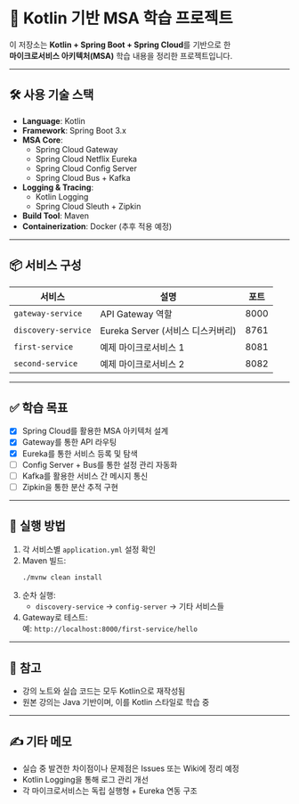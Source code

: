 # 🧱 Kotlin 기반 MSA 학습 프로젝트

이 저장소는 **Kotlin + Spring Boot + Spring Cloud**를 기반으로 한  
**마이크로서비스 아키텍처(MSA)** 학습 내용을 정리한 프로젝트입니다.


---

## 🛠️ 사용 기술 스택

- **Language**: Kotlin
- **Framework**: Spring Boot 3.x
- **MSA Core**:
  - Spring Cloud Gateway
  - Spring Cloud Netflix Eureka
  - Spring Cloud Config Server
  - Spring Cloud Bus + Kafka
- **Logging & Tracing**:
  - Kotlin Logging
  - Spring Cloud Sleuth + Zipkin
- **Build Tool**: Maven
- **Containerization**: Docker (추후 적용 예정)

---

## 📦 서비스 구성

| 서비스 | 설명 | 포트 |
|--------|------|------|
| `gateway-service` | API Gateway 역할 | 8000 |
| `discovery-service` | Eureka Server (서비스 디스커버리) | 8761 |
| `first-service` | 예제 마이크로서비스 1 | 8081 |
| `second-service` | 예제 마이크로서비스 2 | 8082 |

---

## ✅ 학습 목표

- [x] Spring Cloud를 활용한 MSA 아키텍처 설계
- [x] Gateway를 통한 API 라우팅
- [x] Eureka를 통한 서비스 등록 및 탐색
- [ ] Config Server + Bus를 통한 설정 관리 자동화
- [ ] Kafka를 활용한 서비스 간 메시지 통신
- [ ] Zipkin을 통한 분산 추적 구현

---

## 🚀 실행 방법

1. 각 서비스별 `application.yml` 설정 확인
2. Maven 빌드:  
   ```bash
   ./mvnw clean install
   ```
3. 순차 실행:
   - `discovery-service` → `config-server` → 기타 서비스들
4. Gateway로 테스트:  
   예: `http://localhost:8000/first-service/hello`

---

## 📌 참고

- 강의 노트와 실습 코드는 모두 Kotlin으로 재작성됨
- 원본 강의는 Java 기반이며, 이를 Kotlin 스타일로 학습 중

---

## ✍️ 기타 메모

- 실습 중 발견한 차이점이나 문제점은 Issues 또는 Wiki에 정리 예정
- Kotlin Logging을 통해 로그 관리 개선
- 각 마이크로서비스는 독립 실행형 + Eureka 연동 구조
